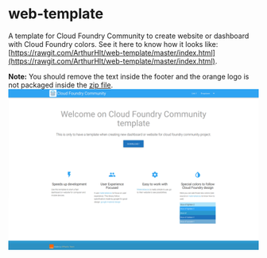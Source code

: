 # web-template
A template for Cloud Foundry Community to create website or dashboard with Cloud Foundry colors.
See it here to know how it looks like: [https://rawgit.com/ArthurHlt/web-template/master/index.html](https://rawgit.com/ArthurHlt/web-template/master/index.html).

**Note:** You should remove the text inside the footer and the orange logo is not packaged inside the [zip file](https://github.com/ArthurHlt/web-template/archive/master.zip).
![preview](/assets/images/preview.png)